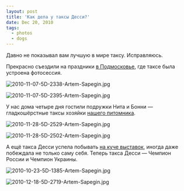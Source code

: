 ```yaml
---
layout: post
title: 'Как дела у таксы Десси?'
date: Dec 20, 2010
tags:
  - photos
  - dogs
---
```


Давно не показывал вам лучшую в мире таксу. Исправляюсь.

Прекрасно съездили на праздники [в Подмосковье](http://morning.photos/albums/ulitkino/), где таксе была устроена фотосессия.

![2010-11-07-5D-2338-Artem-Sapegin.jpg](photo://404)

<!--more-->

![2010-11-07-5D-2395-Artem-Sapegin.jpg](photo://407)

У нас дома четыре дня гостили подружки Нита и Бонни — гладкошёрстные таксы хозяйки [нашего питомника](http://excellmagic.ru/).

![2010-11-28-5D-2529-Artem-Sapegin.jpg](photo://1126)

![2010-11-28-5D-2502-Artem-Sapegin.jpg](photo://1124)

А ещё такса Десси успела побывать [на куче выставок](http://foto.mail.ru/mail/artem-sapegin/), иногда даже побеждала не только саму себя. Теперь такса Десси — Чемпион России и Чемпион Украины.

![2010-10-23-5D-1385-Artem-Sapegin.jpg](upload://2010-10-23-5D-1385-Artem-Sapegin.jpg)

![2010-12-18-5D-2719-Artem-Sapegin.jpg](upload://2010-12-18-5D-2719-Artem-Sapegin.jpg)
